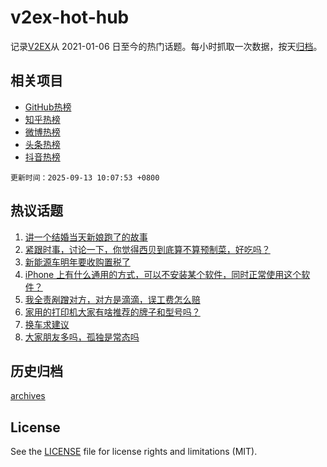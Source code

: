 # v2ex-hot-hub

 记录[V2EX](https://www.v2ex.com/)从 2021-01-06 日至今的热门话题。每小时抓取一次数据，按天[归档](archives)。
 
 ## 相关项目

- [GitHub热榜](https://github.com/lonnyzhang423/github-hot-hub)
- [知乎热榜](https://github.com/lonnyzhang423/zhihu-hot-hub)
- [微博热榜](https://github.com/lonnyzhang423/weibo-hot-hub)
- [头条热榜](https://github.com/lonnyzhang423/toutiao-hot-hub)
- [抖音热榜](https://github.com/lonnyzhang423/douyin-hot-hub)


 `更新时间：2025-09-13 10:07:53 +0800`

## 热议话题

1. [讲一个结婚当天新娘跑了的故事](https://www.v2ex.com/t/1158732)
1. [紧跟时事，讨论一下，你觉得西贝到底算不算预制菜，好吃吗？](https://www.v2ex.com/t/1158734)
1. [新能源车明年要收购置税了](https://www.v2ex.com/t/1158733)
1. [iPhone 上有什么通用的方式，可以不安装某个软件，同时正常使用这个软件？](https://www.v2ex.com/t/1158719)
1. [我全责剐蹭对方，对方是滴滴，误工费怎么赔](https://www.v2ex.com/t/1158760)
1. [家用的打印机大家有啥推荐的牌子和型号吗？](https://www.v2ex.com/t/1158716)
1. [换车求建议](https://www.v2ex.com/t/1158754)
1. [大家朋友多吗，孤独是常态吗](https://www.v2ex.com/t/1158791)

## 历史归档

[archives](archives)

## License

See the [LICENSE](LICENSE) file for license rights and limitations (MIT).
